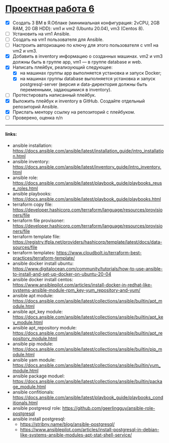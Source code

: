 # [Проектная работа 6](https://lms.skillfactory.ru/courses/course-v1:SkillFactory+DEVOPS-3.0+2021/courseware/1818f1e4a2fa4e2aace76827bb5ed460/16464aa2386641fb9f326ae307b580c4/1?activate_block_id=block-v1%3ASkillFactory%2BDEVOPS-3.0%2B2021%2Btype%40vertical%2Bblock%40c9071b004cc3489482c5f5a1eaac931b)

- [x] Создать 3 ВМ в Я.Облаке (минимальная конфигурация: 2vCPU, 2GB RAM, 20 GB HDD): vm1 и vm2 (Ubuntu 20.04), vm3 (Centos 8).
- [ ] Установить на vm1 Ansible.
- [ ] Создать на vm1 пользователя для Ansible.
- [ ] Настроить авторизацию по ключу для этого пользователя с vm1 на vm2 и vm3.
- [x] Добавить в inventory информацию о созданных машинах. vm2 и vm3 должны быть в группе app, vm1 — в группе database и web.
- [x] Написать плейбук, реализующий следующее:
    - [x] на машинах группы app выполняется установка и запуск Docker;
    - [x] на машинах группы database выполняется установка и запуск postgresql-server (версия и data-директория должны быть переменными, задающимися в inventory).
- [ ] Протестировать написанный плейбук.
- [x] Выложить плейбук и inventory в GitHub. Создайте отдельный репозиторий Ansible.
- [x] Прислать ментору ссылку на репозиторий с плейбуком.
- [ ] Проверено, оценка n/n

___

#### links:
* ansible installation: <https://docs.ansible.com/ansible/latest/installation_guide/intro_installation.html>
* ansible inventory: <https://docs.ansible.com/ansible/latest/inventory_guide/intro_inventory.html>
* ansible role: <https://docs.ansible.com/ansible/latest/playbook_guide/playbooks_reuse_roles.html>
* ansible playbooks: <https://docs.ansible.com/ansible/latest/playbook_guide/playbooks.html>
* terraform copy file: <https://developer.hashicorp.com/terraform/language/resources/provisioners/file>
* terraform file provisoner: <https://developer.hashicorp.com/terraform/language/resources/provisioners/file>
* terraform template file: <https://registry.tfpla.net/providers/hashicorp/template/latest/docs/data-sources/file>
* terraform templates: <https://www.cloudbolt.io/terraform-best-practices/terraform-template/>
* ansible docker install ubuntu: <https://www.digitalocean.com/community/tutorials/how-to-use-ansible-to-install-and-set-up-docker-on-ubuntu-20-04>
* ansible docker install centos: <https://www.ansiblepilot.com/articles/install-docker-in-redhat-like-systems-ansible-module-rpm_key-yum_repository-and-yum/>
* ansible apt module: <https://docs.ansible.com/ansible/latest/collections/ansible/builtin/apt_module.html>
* ansible apt_key module: <https://docs.ansible.com/ansible/latest/collections/ansible/builtin/apt_key_module.html>
* ansible apt_repository module: <https://docs.ansible.com/ansible/latest/collections/ansible/builtin/apt_repository_module.html>
* ansible pip module: <https://docs.ansible.com/ansible/latest/collections/ansible/builtin/pip_module.html>
* ansible yam module: <https://docs.ansible.com/ansible/latest/collections/ansible/builtin/yum_module.html>
* ansible package moduel: <https://docs.ansible.com/ansible/latest/collections/ansible/builtin/package_module.html>
* ansible confitionals: <https://docs.ansible.com/ansible/latest/playbook_guide/playbooks_conditionals.html>
* ansible postgresql role: <https://github.com/geerlingguy/ansible-role-postgresql>
* ansible install  postgresql:
    * <https://stribny.name/blog/ansible-postgresql/>
    * <https://www.ansiblepilot.com/articles/install-postgresql-in-debian-like-systems-ansible-modules-apt-stat-shell-service/>
